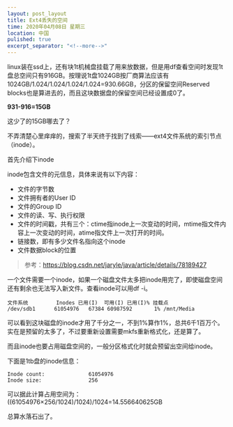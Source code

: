 ```yaml
---
layout: post_layout
title: Ext4丢失的空间
time: 2020年04月08日 星期三
location: 中国
pulished: true
excerpt_separator: "<!--more-->"
---
```

linux装在ssd上，还有块1t机械盘挂载了用来放数据，但是用df查看空间时发现1t盘总空间只有916GB。按理说1t盘1024GB按厂商算法应该有1024GB/1.024/1.024/1.024/1.024=930.66GB，分区的保留空间Reserved blocks也是算进去的，而且这块数据盘的保留空间已经设置成0了。

**931-916=15GB**

这少了的15GB哪去了？

不弄清楚心里痒痒的，搜索了半天终于找到了线索——ext4文件系统的索引节点（inode）。

<!--more-->

首先介绍下inode

inode包含文件的元信息，具体来说有以下内容：
- 文件的字节数
- 文件拥有者的User ID
- 文件的Group ID
- 文件的读、写、执行权限
- 文件的时间戳，共有三个：ctime指inode上一次变动的时间，mtime指文件内容上一次变动的时间，atime指文件上一次打开的时间。
- 链接数，即有多少文件名指向这个inode
- 文件数据block的位置

> 参考：https://blog.csdn.net/jaryle/java/article/details/78189427

一个文件需要一个inode，如果一个磁盘文件太多把inode用完了，即使磁盘空间还有剩余也无法写入新文件。查看inode可以用df -i。

```
文件系统         Inodes 已用(I)  可用(I) 已用(I)% 挂载点
/dev/sdb1      61054976   67384 60987592       1% /mnt/Media
```

可以看到这块磁盘的inode才用了千分之一，不到1%算作1%，总共6千1百万个。实在是预留的太多了，不过要重新设置需要mkfs重新格式化，还是算了。

而且inode也要占用磁盘空间的，一般分区格式化时就会预留出空间给inode。

下面是1tb盘的inode信息：

```
Inode count:              61054976
Inode size:               256
```

可以据此计算占用空间为：((61054976×256/1024)/1024)/1024=14.556640625GB

总算水落石出了。